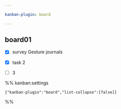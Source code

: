 ```yaml
---

kanban-plugin: board

---
```


## board01

- [x] survey Gesture journals
- [x] task 2
- [ ] 3




%% kanban:settings
```
{"kanban-plugin":"board","list-collapse":[false]}
```
%%